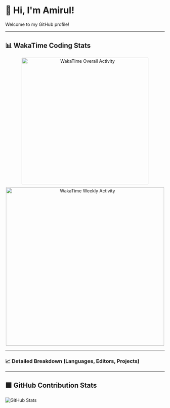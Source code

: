 # 👋 Hi, I'm Amirul!

Welcome to my GitHub profile!

---

## 📊 WakaTime Coding Stats

<div align="center" style="display: flex; gap: 10px; flex-wrap: wrap; justify-content: center;">

  <img src="https://wakatime.com/share/@1b69529a-df99-456d-a518-0aeedffb4c50/af1ddb39-1ff4-4883-827a-5fc3d27aae18.svg" width="400" alt="WakaTime Overall Activity"/>

  <img src="https://wakatime.com/share/@1b69529a-df99-456d-a518-0aeedffb4c50/120f9531-4577-4e11-ac5c-701936c9678a.svg" width="500" alt="WakaTime Weekly Activity"/>
</div>

---

### 📈 Detailed Breakdown (Languages, Editors, Projects)

<!--START_SECTION:waka-->
<!--END_SECTION:waka-->

---

## 🟩 GitHub Contribution Stats

![GitHub Stats](https://github-readme-stats.vercel.app/api?username=amirul110&show_icons=true&theme=default)
